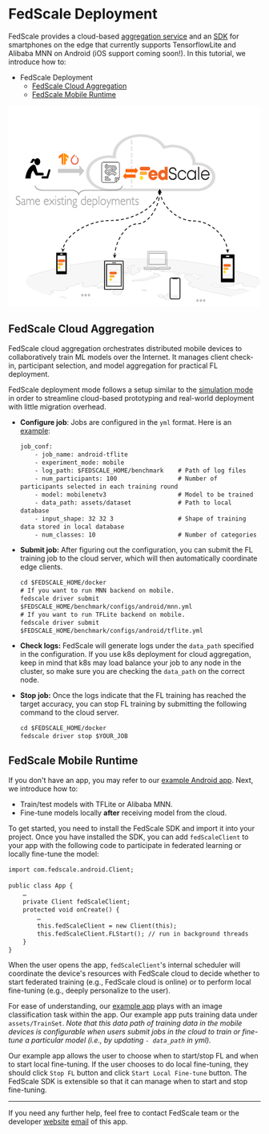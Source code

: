# FedScale Deployment

FedScale provides a cloud-based [aggregation service](https://github.com/SymbioticLab/FedScale/blob/master/fedscale/cloud/aggregation/README.md) and an [SDK](#fedscale-mobile-runtime) for smartphones on the edge that currently supports TensorflowLite and Alibaba MNN on Android (iOS support coming soon!). In this tutorial, we introduce how to:

- FedScale Deployment
  - [FedScale Cloud Aggregation](#fedscale-cloud-aggregation)
  - [FedScale Mobile Runtime](#fedscale-mobile-runtime)

<p align="center">
<img src="../../../docs/fedscale-deploy.png" width="600" height="400"/>
</p>



## FedScale Cloud Aggregation
FedScale cloud aggregation orchestrates distributed mobile devices to collaboratively train ML models over the Internet. It manages client check-in, participant selection, and model aggregation for practical FL deployment. 

FedScale deployment mode follows a setup similar to the [simulation mode](https://github.com/SymbioticLab/FedScale/blob/master/docs/tutorial.md) in order to streamline cloud-based prototyping and real-world deployment with little migration overhead. 

- **Configure job**: Jobs are configured in the `yml` format. Here is an [example](../../../benchmark/configs/android/tflite.yml): 

  ```
  job_conf:
      - job_name: android-tflite  
      - experiment_mode: mobile
      - log_path: $FEDSCALE_HOME/benchmark    # Path of log files
      - num_participants: 100                 # Number of participants selected in each training round
      - model: mobilenetv3                    # Model to be trained
      - data_path: assets/dataset             # Path to local database
      - input_shape: 32 32 3                  # Shape of training data stored in local database
      - num_classes: 10                       # Number of categories 
  ```

- **Submit job:** After figuring out the configuration, you can submit the FL training job to the cloud server, which will then automatically coordinate edge clients. 

  ```
  cd $FEDSCALE_HOME/docker
  # If you want to run MNN backend on mobile.
  fedscale driver submit $FEDSCALE_HOME/benchmark/configs/android/mnn.yml 
  # If you want to run TFLite backend on mobile.
  fedscale driver submit $FEDSCALE_HOME/benchmark/configs/android/tflite.yml 
  ```

- **Check logs:** FedScale will generate logs under the `data_path` specified in the configuration. If you use k8s deployment for cloud aggregation, keep in mind that k8s may load balance your job to any node in the cluster, so make sure you are checking the `data_path` on the correct node.

- **Stop job:** Once the logs indicate that the FL training has reached the target accuracy, you can stop FL training by submitting the following command to the cloud server.

  ```
  cd $FEDSCALE_HOME/docker
  fedscale driver stop $YOUR_JOB
  ```

## FedScale Mobile Runtime

If you don't have an app, you may refer to our [example Android app](README-App.md). Next, we introduce how to: 
- Train/test models with TFLite or Alibaba MNN.
- Fine-tune models locally **after** receiving model from the cloud.

To get started, you need to install the FedScale SDK and import it into your project.
Once you have installed the SDK, you can add ``fedScaleClient`` to your app with the following code to participate in federated learning or locally fine-tune the model: 

  ```
  import com.fedscale.android.Client;
  
  public class App {
      …
      private Client fedScaleClient;
      protected void onCreate() {
          …
          this.fedScaleClient = new Client(this);
          this.fedScaleClient.FLStart(); // run in background threads
      }
  }
  ```

When the user opens the app, ``fedScaleClient``'s internal scheduler will coordinate the device's resources with FedScale cloud to decide whether to start federated training (e.g., FedScale cloud is online) or to perform local fine-tuning (e.g., deeply personalize to the user). 

For ease of understanding, our [example app](README-App.md) plays with an image classification task within the app. Our example app puts training data under ``assets/TrainSet``. *Note that this data path of training data in the mobile devices is configurable when users submit jobs in the cloud to train or fine-tune a particular model (i.e., by updating ``- data_path`` in yml).* 

Our example app allows the user to choose when to start/stop FL and when to start local fine-tuning. If the user chooses to do local fine-tuning, they should click `Stop FL` button and click `Start Local Fine-tune` button. The FedScale SDK is extensible so that it can manage when to start and stop fine-tuning.

----
If you need any further help, feel free to contact FedScale team or the developer [website](https://continue-revolution.github.io) [email](mailto:continuerevolution@gmail.com) of this app.
